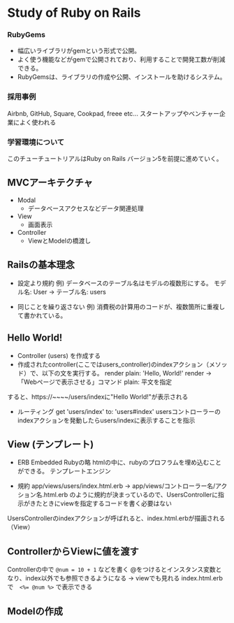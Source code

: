 # Study of Ruby on Rails

### RubyGems
- 幅広いライブラリがgemという形式で公開。
- よく使う機能などがgemで公開されており、利用することで開発工数が削減できる。
- RubyGemsは、ライブラリの作成や公開、インストールを助けるシステム。

### 採用事例
Airbnb, GitHub, Square, Cookpad, freee etc...
スタートアップやベンチャー企業によく使われる

### 学習環境について
このチューチュートリアルはRuby on Rails バージョン5を前提に進めていく。

## MVCアーキテクチャ
- Modal
    - データベースアクセスなどデータ関連処理
- View
    - 画面表示
- Controller
    - ViewとModelの橋渡し

## Railsの基本理念
- 設定より規約
例) データベースのテーブル名はモデルの複数形にする。
モデル名: User -> テーブル名: users

- 同じことを繰り返さない
例) 消費税の計算用のコードが、複数箇所に重複して書かれている。

## Hello World!
- Controller (users) を作成する
- 作成されたcontroller(ここではusers_controller)のindexアクション（メソッド）で、以下の文を実行する。
render plain: 'Hello, World!'
render -> 「Webページで表示させる」コマンド
plain: 平文を指定

すると、https://~~~~/users/indexに"Hello World!"が表示される

- ルーティング
get 'users/index' to: 'users#index'
usersコントローラーのindexアクションを発動したらusers/indexに表示することを指示

## View (テンプレート)
- ERB
Embedded Rubyの略
htmlの中に、rubyのプロフラムを埋め込むことができる。
テンプレートエンジン

- 規約
app/views/users/index.html.erb
->
app/views/コントローラー名/アクション名.html.erb
のように規約が決まっているので、UsersControllerに指示がきたときにviewを指定するコードを書く必要はない

UsersControllerのindexアクションが呼ばれると、index.html.erbが描画される（View）

## ControllerからViewに値を渡す
Controllerの中で `@num = 10 + 1` などを書く
@をつけるとインスタンス変数となり、index以外でも参照できるようになる -> viewでも見れる
index.html.erbで　`<%= @num %>` で表示できる

## Modelの作成
